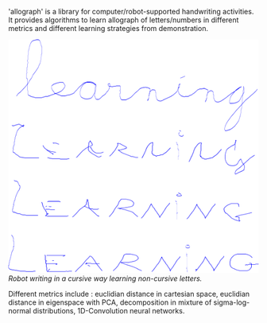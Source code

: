 'allograph' is a library for computer/robot-supported handwriting
activities. It provides algorithms to learn allograph of letters/numbers in
different metrics and different learning strategies from demonstration.

![learning non-cursive demo](doc/learning_demo.png)
*Robot writing in a cursive way learning non-cursive letters.*

Different metrics include : euclidian distance in cartesian space, euclidian
distance in eigenspace with PCA, decomposition in mixture of sigma-log-normal
distributions, 1D-Convolution neural networks.
